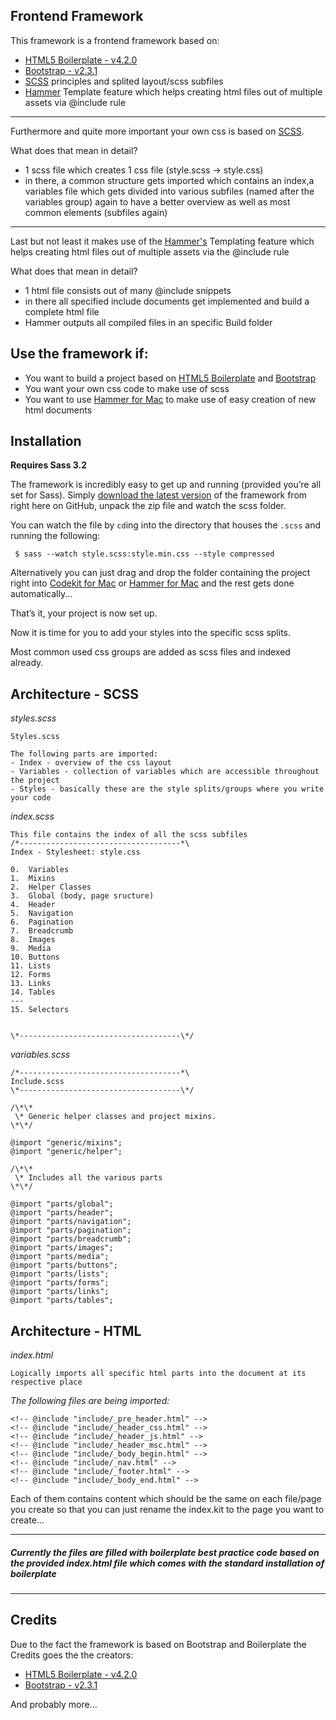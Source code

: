 ## Frontend Framework

This framework is a frontend framework based on:

* [HTML5 Boilerplate - v4.2.0][1]
* [Bootstrap - v2.3.1][2]
* [SCSS][3] principles and splited layout/scss subfiles
* [Hammer][4] Template feature which helps creating html files out of multiple assets via @include rule

---- 

Furthermore and quite more important your own css is based on [SCSS][5].

What does that mean in detail?

* 1 scss file which creates 1 css file (style.scss -\> style.css)
* in there, a common structure gets imported which contains an index,a variables file which gets divided into various subfiles (named after the variables group) again to have a better overview as well as most common elements (subfiles again)

---- 

Last but not least it makes use of the [Hammer's][6] Templating feature which helps creating html files out of multiple assets via the @include rule

What does that mean in detail?

* 1 html file consists out of many @include snippets
* in there all specified include documents get implemented and build a complete html file
* Hammer outputs all compiled files in an specific Build folder

## Use the framework if:

* You want to build a project based on [HTML5 Boilerplate][7] and [Bootstrap][8]
* You want your own css code to make use of scss
* You want to use [Hammer for Mac][9] to make use of easy creation of new html documents

## Installation

**Requires Sass 3.2**


The framework is incredibly easy to get up and running (provided you’re all set for Sass). Simply [download the latest version][10] of the framework from right here on GitHub, unpack the zip file and watch the scss folder.

You can watch the file by `cd`ing into the directory that houses the `.scss`
and running the following:

	 $ sass --watch style.scss:style.min.css --style compressed


Alternatively you can just drag and drop the folder containing the project right into [Codekit for Mac][11] or [Hammer for Mac][12] and the rest gets done automatically...

That’s it, your project is now set up.

Now it is time for you to add your styles into the specific scss splits.

Most common used css groups are added as scss files and indexed already.

## Architecture - SCSS

_styles.scss_

	Styles.scss
 
	The following parts are imported:
	- Index - overview of the css layout
	- Variables - collection of variables which are accessible throughout the project
	- Styles - basically these are the style splits/groups where you write your code
 
_index.scss_
 
	This file contains the index of all the scss subfiles 
	/*------------------------------------*\
	Index - Stylesheet: style.css

	0.  Variables
	1.  Mixins
	2.  Helper Classes
	3.  Global (body, page sructure)
	4.  Header
	5.  Navigation
	6.  Pagination
	7.  Breadcrumb
	8.  Images
	9.  Media
	10. Buttons 
	11. Lists
	12. Forms
	13. Links
	14. Tables
	---
	15. Selectors
 

	\*------------------------------------\*/
 
_variables.scss_

	/*------------------------------------*\
	Include.scss
	\*------------------------------------\*/

	/\*\*
	 \* Generic helper classes and project mixins.
	\*\*/

	@import "generic/mixins"; 
	@import "generic/helper";
  
	/\*\*
	 \* Includes all the various parts
	\*\*/
 
	@import "parts/global";
	@import "parts/header";
	@import "parts/navigation";
	@import "parts/pagination"; 
	@import "parts/breadcrumb";
	@import "parts/images";
	@import "parts/media";
	@import "parts/buttons";
	@import "parts/lists";
	@import "parts/forms";
	@import "parts/links";
	@import "parts/tables";


## Architecture - HTML

_index.html_
 
	Logically imports all specific html parts into the document at its respective place

_The following files are being imported:_

	<!-- @include "include/_pre_header.html" -->
	<!-- @include "include/_header_css.html" -->
	<!-- @include "include/_header_js.html" -->
	<!-- @include "include/_header_msc.html" -->
	<!-- @include "include/_body_begin.html" -->
	<!-- @include "include/_nav.html" -->
	<!-- @include "include/_footer.html" -->
	<!-- @include "include/_body_end.html" -->
 
Each of them contains content which should be the same on each file/page you create so that you can just rename the index.kit to the page you want to create...

---- 

##### Currently the files are filled with boilerplate best practice code based on the provided index.html file which comes with the standard installation of boilerplate

---- 

## Credits

Due to the fact the framework is based on Bootstrap and Boilerplate the Credits goes the the creators:

* [HTML5 Boilerplate - v4.2.0][13]
* [Bootstrap - v2.3.1][14]

And probably more…

[1]:	http://html5boilerplate.com/
[2]:	http://twitter.github.io/bootstrap/
[3]:	http://sass-lang.com/
[4]:	http://hammerformac.com/
[5]:	http://sass-lang.com/
[6]:	http://hammerformac.com/
[7]:	http://html5boilerplate.com/
[8]:	http://twitter.github.io/bootstrap/
[9]:	http://hammerformac.com/
[10]:	https://github.com/Tischers/Frontend_Framework/archive/Main.zip
[11]:	http://incident57.com/codekit/
[12]:	http://hammerformac.com/
[13]:	http://html5boilerplate.com/
[14]:	http://twitter.github.io/bootstrap/

